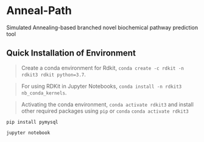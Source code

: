 # Anneal-Path
Simulated Annealing-based branched novel biochemical pathway prediction tool

## Quick Installation of Environment

> Create a conda environment for Rdkit, `conda create -c rdkit -n rdkit3 rdkit python=3.7`.

> For using RDKit in Jupyter Notebooks, `conda install -n rdkit3 nb_conda_kernels`.

> Activating the conda environment, `conda activate rdkit3` and install other required packages using `pip` or `conda`
```conda activate rdkit3```


```
pip install pymysql
```


```
jupyter notebook
```
